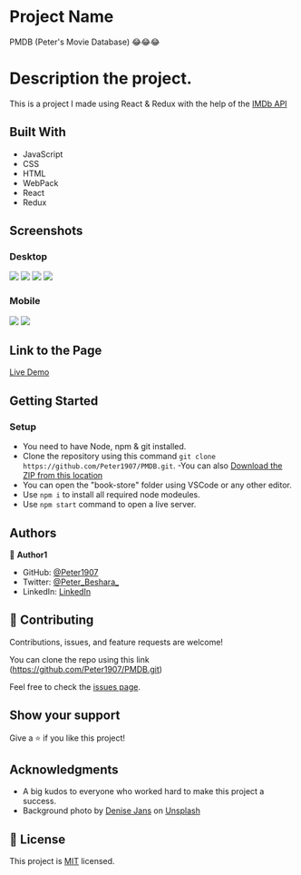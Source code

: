 # Project Name

PMDB (Peter's Movie Database) :joy::joy::joy:

# Description the project.

This is a project I made using React & Redux with the help of the [IMDb API](https://tv-api.com/api)

## Built With

- JavaScript
- CSS
- HTML
- WebPack
- React
- Redux

## Screenshots

### Desktop
![](ScreenShots/s01.jpg)
![](ScreenShots/s02.jpg)
![](ScreenShots/s03.jpg)
![](ScreenShots/s04.jpg)

### Mobile
![](ScreenShots/msc01.jpg) ![](ScreenShots/msc02.jpg)

## Link to the Page

[Live Demo](https://pmdb-media.netlify.app/)

## Getting Started

### Setup
- You need to have Node, npm & git installed.
- Clone the repository using this command `git clone https://github.com/Peter1907/PMDB.git`.
-You can also [Download the ZIP from this location](https://github.com/Peter1907/PMDB/archive/refs/heads/dev.zip)
- You can open the "book-store" folder using VSCode or any other editor.
- Use `npm i` to install all required node modeules.
- Use `npm start` command to open a live server.

## Authors

👤 **Author1**

- GitHub: [@Peter1907](https://github.com/Peter1907)
- Twitter: [@Peter_Beshara_](https://twitter.com/Peter_Beshara_)
- LinkedIn: [LinkedIn](https://www.linkedin.com/in/peter-beshara-b33681241/)


## 🤝 Contributing

Contributions, issues, and feature requests are welcome!

You can clone the repo using this link (https://github.com/Peter1907/PMDB.git)

Feel free to check the [issues page](https://github.com/Peter1907/PMDB/issues).

## Show your support

Give a ⭐️ if you like this project!

## Acknowledgments

- A big kudos to everyone who worked hard to make this project a success.
- Background photo by <a href="https://unsplash.com/@dmjdenise?utm_source=unsplash&utm_medium=referral&utm_content=creditCopyText">Denise Jans</a> on <a href="https://unsplash.com/?utm_source=unsplash&utm_medium=referral&utm_content=creditCopyText">Unsplash</a>

## 📝 License

This project is [MIT](./LICENSE) licensed.

